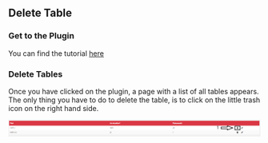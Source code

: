## Delete Table

### Get to the Plugin

You can find the tutorial [here](https://github.com/towa-digital/intern-table-reservation/blob/master/docs/features/manage%20tables/add%20table.md)

### Delete Tables

Once you have clicked on the plugin, a page with a list of all tables appears. The only thing you have to do to delete the table, is to click on the little trash icon on the right hand side. <br>

![menu](./../../docimg/deletetable1.png)